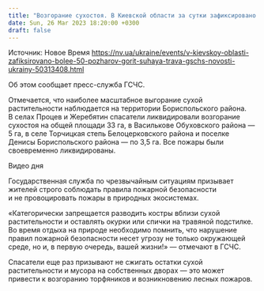 ```yaml
---
title: "Возгорание сухостоя. В Киевской области за сутки зафиксировано более полусотни пожаров — ГСЧС"
date: Sun, 26 Mar 2023 18:20:00 +0300
draft: false
---
```

Источник: Новое Время https://nv.ua/ukraine/events/v-kievskoy-oblasti-zafiksirovano-bolee-50-pozharov-gorit-suhaya-trava-gschs-novosti-ukrainy-50313408.html


Об этом сообщает пресс-служба ГСЧС.

 Отмечается, что наиболее масштабное выгорание сухой растительности наблюдается на территории Бориспольского района. В селах Процев и Жеребятин спасатели ликвидировали возгорание сухостоя на общей площади 33 га, в Василькове Обуховского района — 5 га, в селе Торчицкая степь Белоцерковского района и поселке Денисы Бориспольского района — по 3,5 га. Все пожары были своевременно ликвидированы.

  Видео дня   

 Государственная служба по чрезвычайным ситуациям призывает жителей строго соблюдать правила пожарной безопасности и не провоцировать пожары в природных экосистемах.

 «Категорически запрещается разводить костры вблизи сухой растительности и оставлять окурки или спички на травяной подстилке. Во время отдыха на природе необходимо помнить, что нарушение правил пожарной безопасности несет угрозу не только окружающей среде, но и, в первую очередь, вашей жизни!» — отмечают в ГСЧС.

 Спасатели еще раз призывают не сжигать остатки сухой растительности и мусора на собственных дворах — это может привести к возгоранию торфяников и возникновению лесных пожаров.
